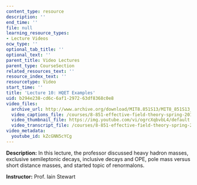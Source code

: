 ```yaml
---
content_type: resource
description: ''
end_time: ''
file: null
learning_resource_types:
- Lecture Videos
ocw_type: ''
optional_tab_title: ''
optional_text: ''
parent_title: Video Lectures
parent_type: CourseSection
related_resources_text: ''
resource_index_text: ''
resourcetype: Video
start_time: ''
title: 'Lecture 10: HQET Examples'
uid: b294e238-cd6c-6af1-2972-63df8368c0e8
video_files:
  archive_url: http://www.archive.org/download/MIT8.851S13/MIT8_851S13_lec10_300k.mp4
  video_captions_file: /courses/8-851-effective-field-theory-spring-2013/a6b8fee3b980591fb06415413e64ee01_kZcGNN5cYCg.vtt
  video_thumbnail_file: https://img.youtube.com/vi/ogrcXqbvbL4/default.jpg
  video_transcript_file: /courses/8-851-effective-field-theory-spring-2013/87b82066a139c9507e66057bae743272_kZcGNN5cYCg.pdf
video_metadata:
  youtube_id: kZcGNN5cYCg
---
```


**Description:** In this lecture, the professor discussed heavy hadron masses, exclusive semileptonic decays, inclusive decays and OPE, pole mass versus short distance masses, and started topic of renormalons.

**Instructor:** Prof. Iain Stewart



